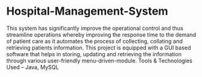 # Hospital-Management-System
This system has significantly improve the operational control and thus streamline operations whereby improving the response time to the demand of patient care as it automates the process of collecting, collating and retrieving patients information. This project is equipped with a GUI based software that helps in storing, updating and retrieving the information through various user-friendly menu-driven-module.  Tools &amp; Technologies Used – Java, MySQL
